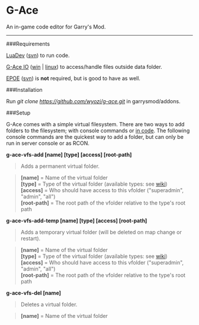 G-Ace
=====

An in-game code editor for Garry's Mod.  

---

###Requirements
  
[LuaDev](http://facepunch.com/showthread.php?t=979552) ([svn](svn://anon:anon@svn.metastruct.org/srvaddons/luadev)) to run code.

[G-Ace IO](https://github.com/wyozi/g-ace-io) ([win](https://github.com/wyozi/g-ace-io/releases/download/0.02/gmsv_gaceio_win32.dll) | [linux](https://github.com/wyozi/g-ace-io/releases/download/0.02/gmsv_gaceio_linux.dll)) to access/handle files outside data folder.

[EPOE](http://facepunch.com/showthread.php?t=1145218) ([svn](svn://anon:anon@svn.metastruct.org/srvaddons/EPOE)) is **not** required, but is good to have as well.  

###Installation

Run _git clone https://github.com/wyozi/g-ace.git_ in garrysmod/addons.

###Setup

G-Ace comes with a simple virtual filesystem. There are two ways to add folders to the filesystem; with console commands or [in code](https://github.com/wyozi/g-ace/blob/master/lua/autorun/server/fileaccess.lua). The following console commands are the quickest way to add a folder, but can only be run in server console or as RCON.

**g-ace-vfs-add [name] [type] [access] [root-path]**  
> Adds a permanent virtual folder.  

>**[name]** = Name of the virtual folder  
>**[type]** = Type of the virtual folder (available types: see [wiki](https://github.com/wyozi/g-ace/wiki/Virtual-folder-types))  
>**[access]** = Who should have access to this vfolder ("superadmin", "admin", "all")  
>**[root-path]** = The root path of the vfolder relative to the type's root path


**g-ace-vfs-add-temp [name] [type] [access] [root-path]**
> Adds a temporary virtual folder (will be deleted on map change or restart).  

>**[name]** = Name of the virtual folder  
>**[type]** = Type of the virtual folder (available types: see [wiki](https://github.com/wyozi/g-ace/wiki/Virtual-folder-types))  
>**[access]** = Who should have access to this vfolder ("superadmin", "admin", "all")  
>**[root-path]** = The root path of the vfolder relative to the type's root path

**g-ace-vfs-del [name]**
> Deletes a virtual folder.  

>**[name]** = Name of the virtual folder  